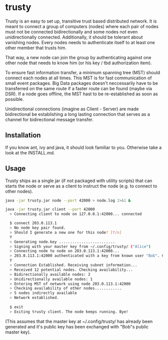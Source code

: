 # trusty

Trusty is an easy to set up, transitive trust based distributed network.
It is meant to connect a group of computers (nodes) where each pair of nodes must not be connected bidirectionally and some nodes not even unidirectionally connected. Additionally, it should be tolerant about vanishing nodes.
Every nodes needs to authenticate itself to at least one other member that trusts him.

That way, a new node can join the group by authenticating against one other node that needs to know him (or his key / tbd authorization item).

To ensure fast information transfer, a minimum spanning tree (MST) should connect each nodes at all times. This MST is for fast communication of small event packages. Big Data packages doesn't neccessarily have to be transferred on the same route if a faster route can be found (maybe via DSR). If a node goes offline, the MST hast to be re-established as soon as possible.

Unidirectional connections (imagine as Client - Server) are made bidirectional be establishing a long lasting connection that serves as a channel for bidirectional message transfer.

## Installation

If you know ant, ivy and java, it should look familiar to you.
Otherwise take a look at the INSTALL.md.

## Usage

Trusty ships as a single jar (if not packaged with utility scripts) that can starts the node or serve as a client to instruct the node (e.g. to connect to other nodes).

```BASH
java -jar trusty.jar node --port 42000 > node.log 2>&1 &

java -jar trusty.jar client --port 42000
  > Connecting client to node on 127.0.0.1:42000... connected

  $ connect 203.0.113.1
  > No node key pair found.
  > Should I generate a new one for this node? [Y/n]
  Y
  > Generating node.key .........................
  > Signing with your master key from ~/.config/trusty/ ("Alice")
  > Connecting node to node on 203.0.113.1:42000... 
  > 203.0.113.1:42000 authenticated with a key from known user "Bob". Continue? [Y/n]
  Y
  > Connection Established. Receiving subnet information...
  > Received 12 potential nodes. Checking availability...
  > Bidirectionally available nodes: 2
  > Unidirectionally available nodes: 1
  > Entering MST of network using node 203.0.113.1:42000
  > Checking availability of other nodes............
  > 5 nodes indirectly available
  > Network established.
  
  $ exit
  > Exiting trusty client. The node keeps running. Bye!
```
(This assumes that the master key at ~/.config/trusty/ has already been generated and it's public key has been exchanged with "Bob"s public master key).
